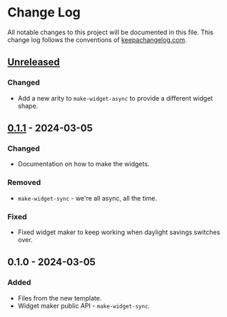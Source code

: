 # Change Log
All notable changes to this project will be documented in this file. This change log follows the conventions of [keepachangelog.com](http://keepachangelog.com/).

## [Unreleased]
### Changed
- Add a new arity to `make-widget-async` to provide a different widget shape.

## [0.1.1] - 2024-03-05
### Changed
- Documentation on how to make the widgets.

### Removed
- `make-widget-sync` - we're all async, all the time.

### Fixed
- Fixed widget maker to keep working when daylight savings switches over.

## 0.1.0 - 2024-03-05
### Added
- Files from the new template.
- Widget maker public API - `make-widget-sync`.

[Unreleased]: https://sourcehost.site/your-name/kaleidoscopeloot/compare/0.1.1...HEAD
[0.1.1]: https://sourcehost.site/your-name/kaleidoscopeloot/compare/0.1.0...0.1.1
